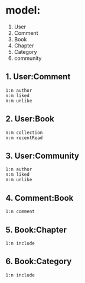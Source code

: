 # model:
 1. User
 2. Comment
 3. Book
 4. Chapter
 5. Category
 6. community

## 1. User:Comment
    1:n author
    n:m liked
    n:m unlike
## 2. User:Book
    n:m collection
    n:m recentRead
## 3. User:Community
    1:n author
    n:m liked
    n:m unlike
## 4. Comment:Book
    1:n comment
## 5. Book:Chapter
    1:n include
## 6. Book:Category
    1:n include
